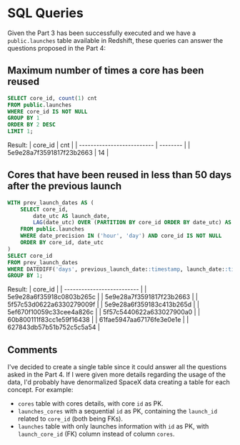 # SQL Queries
Given the Part 3 has been successfully executed and we have a `public.launches` table available in Redshift, these queries can answer the questions proposed in the Part 4:

## Maximum number of times a core has been reused
```sql
SELECT core_id, count(1) cnt
FROM public.launches
WHERE core_id IS NOT NULL
GROUP BY 1
ORDER BY 2 DESC
LIMIT 1;
```
Result: 
| core_id                    | cnt      |
| -------------------------- | -------- |
| 5e9e28a7f3591817f23b2663   | 14       |


## Cores that have been reused in less than 50 days after the previous launch
```sql
WITH prev_launch_dates AS (
    SELECT core_id, 
        date_utc AS launch_date, 
        LAG(date_utc) OVER (PARTITION BY core_id ORDER BY date_utc) AS previous_launch_date
    FROM public.launches
    WHERE date_precision IN ('hour', 'day') AND core_id IS NOT NULL
    ORDER BY core_id, date_utc
)
SELECT core_id
FROM prev_launch_dates
WHERE DATEDIFF('days', previous_launch_date::timestamp, launch_date::timestamp) < 50
GROUP BY 1;
```
Result: 
| core_id                    | 
| -------------------------- | 
| 5e9e28a6f35918c0803b265c   |
| 5e9e28a7f3591817f23b2663   |
| 5f57c53d0622a6330279009f   |
| 5e9e28a6f359183c413b265d   |
| 5ef670f10059c33cee4a826c   |
| 5f57c5440622a633027900a0   |
| 60b800111f83cc1e59f16438   |
| 61fae5947aa67176fe3e0e1e   |
| 627843db57b51b752c5c5a54   |

## Comments
I've decided to create a single table since it could answer all the questions asked in the Part 4.
If I were given more details regarding the usage of the data, I'd probably have denormalized SpaceX data creating a table for each concept.
For example: 
- `cores` table with cores details, with core `id` as PK.
- `launches_cores` with a sequential `id` as PK, containing the `launch_id` related to `core_id` (both being FKs). 
- `launches` table with only launches information with `id` as PK, with `launch_core_id` (FK) column instead of column `cores`.
